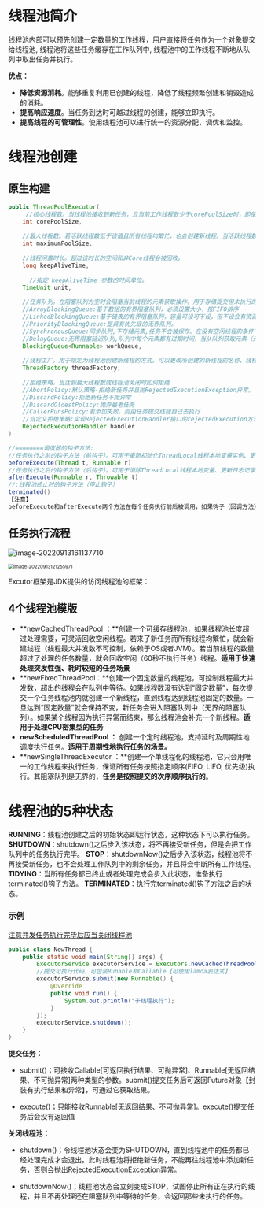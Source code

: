 # 线程池简介

线程池内部可以预先创建一定数量的工作线程，用户直接将任务作为一个对象提交给线程池, 线程池将这些任务缓存在工作队列中, 线程池中的工作线程不断地从队列中取出任务并执行。

**优点：**

+ **降低资源消耗**。能够重复利用已创建的线程，降低了线程频繁创建和销毁造成的消耗。
+ **提高响应速度**。当任务到达时可越过线程的创建，能够立即执行。
+ **提高线程的可管理性**。使用线程池可以进行统一的资源分配，调优和监控。

# 线程池创建

## 原生构建

```java
public ThreadPoolExecutor(
  	 //核心线程数。当线程池接收到新任务，且当前工作线程数少于corePoolSize时，即使其他工作线程处于空闲状态，也会创建一个新线程来处理该请求，直到线程数达到corePoolSize。
    int corePoolSize,
  
  	//最大线程数。若活跃线程数低于该值且所有线程均繁忙，也会创建新线程。当活跃线程数达到该数值后，后续任务将会阻塞。当maximumPoolSize被设置为无界值（如Integer.MAX_VALUE）时，线程池可以接收任意数量的并发任务。通过设置corePoolSize和maximumPoolSize相同，可以创建一个固定大小的线程池。
    int maximumPoolSize,
  
  	//线程闲置时长。超过该时长的空闲和非Core线程会被回收。
    long keepAliveTime,
  
	  //指定 keepAliveTime 参数的时间单位。
    TimeUnit unit,
  
  	//任务队列。在阻塞队列为空时会阻塞当前线程的元素获取操作。用于存储提交但未执行的任务，线程池可以接收任意数量的并发任务。
  	//ArrayBlockingQueue:基于数组的有界阻塞队列，必须设置大小，按FIFO排序
  	//LinkedBlockingQueue:基于链表的有界阻塞队列，容量可设可不设，但不设会有资源耗尽的危险。按FIFO排序，
  	//PriorityBlockingQueue:是具有优先级的无界队列。
  	//SynchronousQueue:同步队列,不存储元素,任务不会被保存。在没有空闲线程的条件下，来一个任务就创建一个线程，总是将任务提交给线程执行。
  	//DelayQueue:无界阻塞延迟队列,队列中每个元素都有过期时间，当从队列获取元素（元素出队）时，只有已经过期的元素才会出队，队列头部的元素是过期最快的元素。
    BlockingQueue<Runnable> workQueue,
  
  	//线程工厂。用于指定为线程池创建新线程的方式。可以更改所创建的新线程的名称、线程组、优先级、守护进程状态等。Executors为线程池工厂类，用于快捷创建线程池（Thread Pool）；ThreadFactory为线程工厂类，用于创建线程（Thread）。
    ThreadFactory threadFactory,
  
  	//拒绝策略。当达到最大线程数或线程池关闭时如何拒绝
  	//AbortPolicy:默认策略-拒绝新任务并且抛RejectedExecutionException异常。
  	//DiscardPolicy:拒绝新任务不抛异常
  	//DiscardOldestPolicy:抛弃最老任务
  	//CallerRunsPolicy:若添加失败，则由任务提交线程自己去执行
  	//自定义拒绝策略:实现RejectedExecutionHandler接口的rejectedExecution方法
    RejectedExecutionHandler handler
) 

//========调度器的钩子方法:
//任务执行之前的钩子方法（前钩子）。可用于重新初始化ThreadLocal线程本地变量实例、更新日志记录、开始计时统计、更新上下文变量等。
beforeExecute(Thread t, Runnable r)
//任务执行之后的钩子方法（后钩子）。可用于清除ThreadLocal线程本地变量、更新日志记录、收集统计信息、更新上下文变量等。
afterExecute(Runnable r, Throwable t)
//:线程池终止时的钩子方法（停止钩子）
terminated()
【注意】
beforeExecute和afterExecute两个方法在每个任务执行前后被调用，如果钩子（回调方法）引发异常，内部工作线程可能失败并突然终止。
```

## 任务执行流程

![image-20220913161137710](https://lizhuo-file.oss-cn-hangzhou.aliyuncs.com/img/image-20220913161137710.png)

<img src="https://lizhuo-file.oss-cn-hangzhou.aliyuncs.com/img/image-20220913121255971.png" alt="image-20220913121255971" style="zoom:67%;" />

Excutor框架是JDK提供的访问线程池的框架：

## 4个线程池模版

+ **newCachedThreadPool ：**创建一个可缓存线程池，如果线程池长度超过处理需要，可灵活回收空闲线程。若来了新任务而所有线程均繁忙，就会新建线程（线程最大并发数不可控制，依赖于OS或者JVM）。若当前线程的数量超过了处理的任务数量，就会回收空闲（60秒不执行任务）线程。**适用于快速处理突发性强、耗时较短的任务场景**
+ **newFixedThreadPool：**创建一个固定数量的线程池，可控制线程最大并发数，超出的线程会在队列中等待。如果线程数没有达到“固定数量”，每次提交一个任务线程池内就创建一个新线程，直到线程达到线程池固定的数量。一旦达到“固定数量”就会保持不变，新任务会进入阻塞队列中（无界的阻塞队列）。如果某个线程因为执行异常而结束，那么线程池会补充一个新线程。**适用于处理CPU密集型的任务**
+ **newScheduledThreadPool ：** 创建一个定时线程池，支持延时及周期性地调度执行任务。**适用于周期性地执行任务的场景。**
+ **newSingleThreadExecutor ：**创建一个单线程化的线程池，它只会用唯一的工作线程来执行任务，保证所有任务按照指定顺序(FIFO, LIFO, 优先级)执行。其阻塞队列是无界的，**任务是按照提交的次序顺序执行的**。

# 线程池的5种状态

**RUNNING**：线程池创建之后的初始状态即运行状态，这种状态下可以执行任务。
**SHUTDOWN**：shutdown()之后步入该状态，将不再接受新任务，但是会把工作队列中的任务执行完毕。
**STOP**：shutdownNow()之后步入该状态，线程池将不再接受新任务，也不会处理工作队列中的剩余任务，并且将会中断所有工作线程。
**TIDYING**：当所有任务都已终止或者处理完成会步入此状态，准备执行terminated()钩子方法。
**TERMINATED**：执行完terminated()钩子方法之后的状态。

### 示例

<u>注意并发任务执行完毕后应当关闭线程池</u>

```java
public class NewThread {
    public static void main(String[] args) {
        ExecutorService executorService = Executors.newCachedThreadPool();
        //提交可执行代码，可包装Runable和Callable【可使用lamda表达式】
        executorService.submit(new Runnable() {
            @Override
            public void run() {
                System.out.println("子线程执行");
            }
        });
        executorService.shutdown();
    }
}
```

**提交任务：**

+ submit()；可接收Callable[可返回执行结果、可抛异常]、Runnable[无返回结果、不可抛异常]两种类型的参数。submit()提交任务后可返回Future对象【封装有执行结果和异常】，可通过它获取结果。

+ execute()；只能接收Runnable[无返回结果、不可抛异常]。execute()提交任务后会没有返回值

**关闭线程池：**

+ shutdown()；令线程池状态会变为SHUTDOWN，直到线程池中的任务都已经处理完成才会退出。此时线程池将拒绝新任务，不能再往线程池中添加新任务，否则会抛出RejectedExecutionException异常。

+ shutdownNow()；线程池状态会立刻变成STOP，试图停止所有正在执行的线程，并且不再处理还在阻塞队列中等待的任务，会返回那些未执行的任务。

































